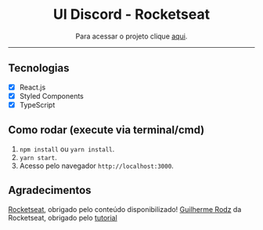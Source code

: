 <h1 align="center">
UI Discord - Rocketseat
</h1>

<p align="center">Para acessar o projeto clique <a href="https://discord-clone.ma-nobrega.vercel.app/">aqui</a>.</p>

<hr>

## Tecnologias

- [x] React.js
- [x] Styled Components
- [x] TypeScript

## Como rodar (execute via terminal/cmd)

1. `npm install` ou `yarn install`.<br />
2. `yarn start`.<br />
3. Acesso pelo navegador `http://localhost:3000`.<br />

## Agradecimentos

<a href="https://rocketseat.com.br/">Rocketseat</a>, obrigado pelo conteúdo disponibilizado!
<a href="https://github.com/guilhermerodz">Guilherme Rodz</a> da Rocketseat, obrigado pelo <a href="https://www.youtube.com/watch?v=x4FdZd2-_uU">tutorial</a>
